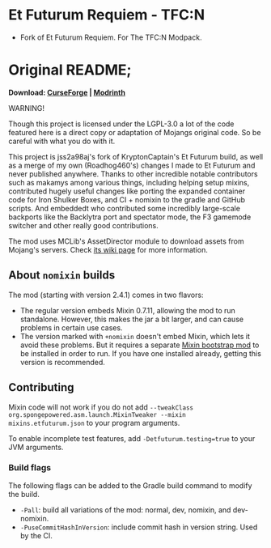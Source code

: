 # Et Futurum Requiem - TFC:N
- Fork of Et Futurum Requiem. For The TFC:N Modpack.



# Original README;

**Download: [CurseForge](https://www.curseforge.com/minecraft/mc-mods/et-futurum-requiem/files) | [Modrinth](https://modrinth.com/mod/etfuturum/versions)**

WARNING!

Though this project is licensed under the LGPL-3.0 a lot of the code featured here is a direct copy or adaptation of Mojangs original code. So be careful with what you do with it.

This project is jss2a98aj's fork of KryptonCaptain's Et Futurum build, as well as a merge of my own (Roadhog460's) changes I made to Et Futurum and never published anywhere. Thanks to other incredible notable contributors such as makamys among various things, including helping setup mixins, contributed hugely useful changes like porting the expanded container code for Iron Shulker Boxes, and CI + nomixin to the gradle and GitHub scripts. And embeddedt who contributed some incredibly large-scale backports like the Backlytra port and spectator mode, the F3 gamemode switcher and other really good contributions.

The mod uses MCLib's AssetDirector module to download assets from Mojang's servers. Check [its wiki page](https://github.com/makamys/MCLib/wiki/AssetDirector) for more information.

## About `nomixin` builds

The mod (starting with version 2.4.1) comes in two flavors:
* The regular version embeds Mixin 0.7.11, allowing the mod to run standalone. However, this makes the jar a bit larger, and can cause problems in certain use cases.
* The version marked with `+nomixin` doesn't embed Mixin, which lets it avoid these problems. But it requires a separate [Mixin bootstrap mod](https://gist.github.com/makamys/7cb74cd71d93a4332d2891db2624e17c#mixin-bootstrap-mods) to be installed in order to run. If you have one installed already, getting this version is recommended.

## Contributing

Mixin code will not work if you do not add `--tweakClass org.spongepowered.asm.launch.MixinTweaker --mixin mixins.etfuturum.json` to your program arguments.

To enable incomplete test features, add `-Detfuturum.testing=true` to your JVM arguments.

### Build flags

The following flags can be added to the Gradle build command to modify the build.

* `-Pall`: build all variations of the mod: normal, dev, nomixin, and dev-nomixin.
* `-PuseCommitHashInVersion`: include commit hash in version string. Used by the CI.
